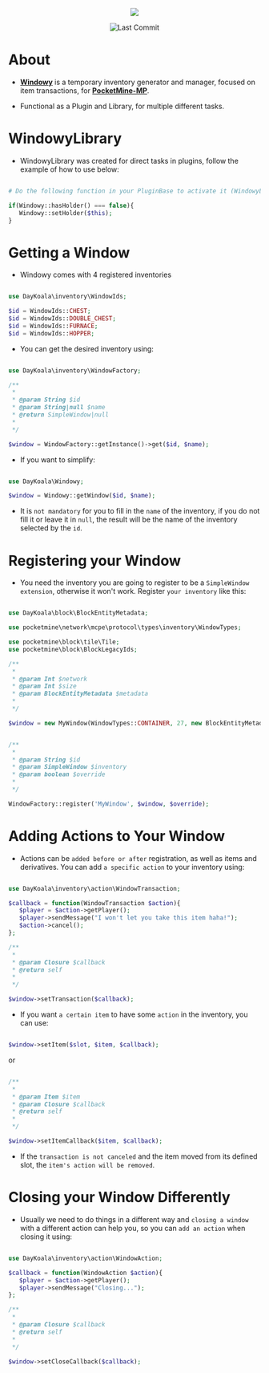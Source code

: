 <p align="center">
  <a href="https://github.com/DayKoala/Windowy/stargazers"><img src="https://i.ibb.co/pzyGrWx/Windowy-Gif.gif"></img></a><br>
</p>
<p align="center">
  <img alt= "Last Commit" src= "https://img.shields.io/github/last-commit/DayKoala/Windowy?color=green">
</p>

# About

- **[Windowy](https://github.com/DayKoala/Windowy)** is a temporary inventory generator and manager, focused on item transactions, for
**[PocketMine-MP](https://github.com/pmmp/PocketMine-MP)**.

- Functional as a Plugin and Library, for multiple different tasks.

# WindowyLibrary

- WindowyLibrary was created for direct tasks in plugins, follow the example of how to use below:

```php

# Do the following function in your PluginBase to activate it (WindowyLibrary).

if(Windowy::hasHolder() === false){
   Windowy::setHolder($this);
}


```

# Getting a Window

- Windowy comes with 4 registered inventories

```php

use DayKoala\inventory\WindowIds;

$id = WindowIds::CHEST;
$id = WindowIds::DOUBLE_CHEST;
$id = WindowIds::FURNACE;
$id = WindowIds::HOPPER;

```

- You can get the desired inventory using:

```php

use DayKoala\inventory\WindowFactory;

/**
 *
 * @param String $id
 * @param String|null $name
 * @return SimpleWindow|null
 * 
 */

$window = WindowFactory::getInstance()->get($id, $name);

```

- If you want to simplify:

```php

use DayKoala\Windowy;

$window = Windowy::getWindow($id, $name);

```

- It is ``not mandatory`` for you to fill in the ``name`` of the inventory, if you do not fill it or leave it in ``null``, the result will be the name of the inventory selected by the ``id``.

# Registering your Window

- You need the inventory you are going to register to be a ``SimpleWindow extension``, otherwise it won't work. Register ``your inventory`` like this:
 
```php

use DayKoala\block\BlockEntityMetadata;

use pocketmine\network\mcpe\protocol\types\inventory\WindowTypes;

use pocketmine\block\tile\Tile;
use pocketmine\block\BlockLegacyIds;

/**
 *
 * @param Int $network
 * @param Int $size
 * @param BlockEntityMetadata $metadata
 * 
 */

$window = new MyWindow(WindowTypes::CONTAINER, 27, new BlockEntityMetadata(Tile::class, BlockLegacyIds::Block));

```

```php

/**
 *
 * @param String $id
 * @param SimpleWindow $inventory
 * @param boolean $override
 * 
 */

WindowFactory::register('MyWindow', $window, $override);

```

# Adding Actions to Your Window

- Actions can be ``added before or after`` registration, as well as items and derivatives. You can add ``a specific action`` to your inventory using:

```php

use DayKoala\inventory\action\WindowTransaction;

$callback = function(WindowTransaction $action){
   $player = $action->getPlayer();
   $player->sendMessage("I won't let you take this item haha!");
   $action->cancel();
};

/**
 *
 * @param Closure $callback
 * @return self
 * 
 */

$window->setTransaction($callback);

```

- If you want ``a certain item`` to have some ``action`` in the inventory, you can use:

```php

$window->setItem($slot, $item, $callback);

```

or

```php

/**
 *
 * @param Item $item
 * @param Closure $callback
 * @return self
 * 
 */

$window->setItemCallback($item, $callback);

```

- If the ``transaction is not canceled`` and the item moved from its defined slot, the ``item's action will be removed``.

# Closing your Window Differently

- Usually we need to do things in a different way and ``closing a window`` with a different action can help you, so you can ``add an action`` when closing it using:

```php

use DayKoala\inventory\action\WindowAction;

$callback = function(WindowAction $action){
   $player = $action->getPlayer();
   $player->sendMessage("Closing...");
};

/**
 *
 * @param Closure $callback
 * @return self
 * 
 */

$window->setCloseCallback($callback);

```
